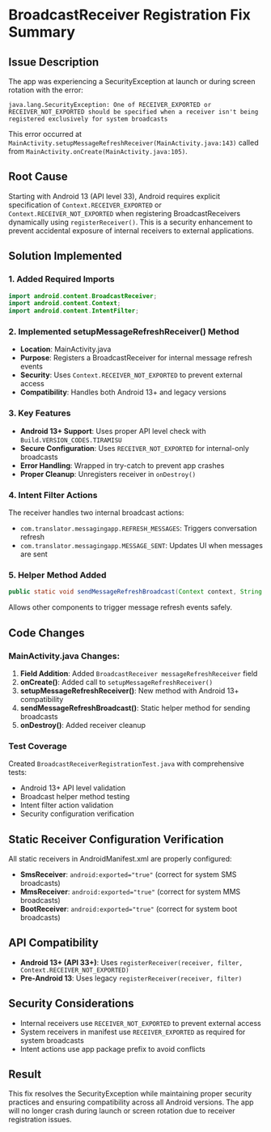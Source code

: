 # BroadcastReceiver Registration Fix Summary

## Issue Description
The app was experiencing a SecurityException at launch or during screen rotation with the error:
```
java.lang.SecurityException: One of RECEIVER_EXPORTED or RECEIVER_NOT_EXPORTED should be specified when a receiver isn't being registered exclusively for system broadcasts
```

This error occurred at `MainActivity.setupMessageRefreshReceiver(MainActivity.java:143)` called from `MainActivity.onCreate(MainActivity.java:105)`.

## Root Cause
Starting with Android 13 (API level 33), Android requires explicit specification of `Context.RECEIVER_EXPORTED` or `Context.RECEIVER_NOT_EXPORTED` when registering BroadcastReceivers dynamically using `registerReceiver()`. This is a security enhancement to prevent accidental exposure of internal receivers to external applications.

## Solution Implemented

### 1. Added Required Imports
```java
import android.content.BroadcastReceiver;
import android.content.Context;
import android.content.IntentFilter;
```

### 2. Implemented setupMessageRefreshReceiver() Method
- **Location**: MainActivity.java
- **Purpose**: Registers a BroadcastReceiver for internal message refresh events
- **Security**: Uses `Context.RECEIVER_NOT_EXPORTED` to prevent external access
- **Compatibility**: Handles both Android 13+ and legacy versions

### 3. Key Features
- **Android 13+ Support**: Uses proper API level check with `Build.VERSION_CODES.TIRAMISU`
- **Secure Configuration**: Uses `RECEIVER_NOT_EXPORTED` for internal-only broadcasts
- **Error Handling**: Wrapped in try-catch to prevent app crashes
- **Proper Cleanup**: Unregisters receiver in `onDestroy()`

### 4. Intent Filter Actions
The receiver handles two internal broadcast actions:
- `com.translator.messagingapp.REFRESH_MESSAGES`: Triggers conversation refresh
- `com.translator.messagingapp.MESSAGE_SENT`: Updates UI when messages are sent

### 5. Helper Method Added
```java
public static void sendMessageRefreshBroadcast(Context context, String action)
```
Allows other components to trigger message refresh events safely.

## Code Changes

### MainActivity.java Changes:
1. **Field Addition**: Added `BroadcastReceiver messageRefreshReceiver` field
2. **onCreate()**: Added call to `setupMessageRefreshReceiver()`
3. **setupMessageRefreshReceiver()**: New method with Android 13+ compatibility
4. **sendMessageRefreshBroadcast()**: Static helper method for sending broadcasts
5. **onDestroy()**: Added receiver cleanup

### Test Coverage
Created `BroadcastReceiverRegistrationTest.java` with comprehensive tests:
- Android 13+ API level validation
- Broadcast helper method testing
- Intent filter action validation
- Security configuration verification

## Static Receiver Configuration Verification
All static receivers in AndroidManifest.xml are properly configured:
- **SmsReceiver**: `android:exported="true"` (correct for system SMS broadcasts)
- **MmsReceiver**: `android:exported="true"` (correct for system MMS broadcasts)  
- **BootReceiver**: `android:exported="true"` (correct for system boot broadcasts)

## API Compatibility
- **Android 13+ (API 33+)**: Uses `registerReceiver(receiver, filter, Context.RECEIVER_NOT_EXPORTED)`
- **Pre-Android 13**: Uses legacy `registerReceiver(receiver, filter)`

## Security Considerations
- Internal receivers use `RECEIVER_NOT_EXPORTED` to prevent external access
- System receivers in manifest use `RECEIVER_EXPORTED` as required for system broadcasts
- Intent actions use app package prefix to avoid conflicts

## Result
This fix resolves the SecurityException while maintaining proper security practices and ensuring compatibility across all Android versions. The app will no longer crash during launch or screen rotation due to receiver registration issues.